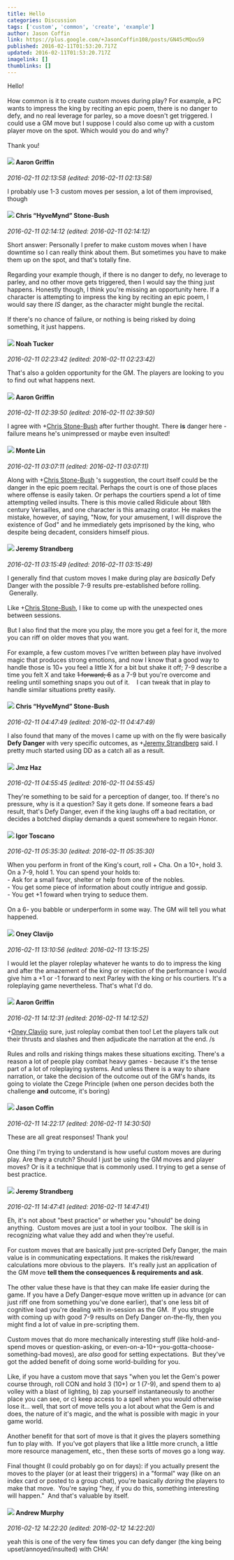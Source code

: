 ```yaml
---
title: Hello
categories: Discussion
tags: ['custom', 'common', 'create', 'example']
author: Jason Coffin
link: https://plus.google.com/+JasonCoffin108/posts/GN45cMQou59
published: 2016-02-11T01:53:20.717Z
updated: 2016-02-11T01:53:20.717Z
imagelink: []
thumblinks: []
---
```


Hello! <br /><br />How common is it to create custom moves during play? For example, a PC wants to impress the king by reciting an epic poem, there is no danger to defy, and no real leverage for parley, so a move doesn&#39;t get triggered. I could use a GM move but I suppose I could also come up with a custom player move on the spot. Which would you do and why?<br /><br />Thank you!
<div id='comment z12kcd1zlondhpv2v22ehpvhhufcffw5i04'>
  <h4><img src='{{site.baseurl}}//images/avatars/103667855585775066713_photo.jpg'> Aaron Griffin</h4>
      <p><cite>2016-02-11 02:13:58 (edited: 2016-02-11 02:13:58)</cite></p>
        <p>I probably use 1-3 custom moves per session, a lot of them improvised, though</p>
</div>
        

<div id='comment z12kcd1zlondhpv2v22ehpvhhufcffw5i04'>
  <h4><img src='{{site.baseurl}}//images/avatars/108053817066303198241_photo.jpg'> Chris “HyveMynd” Stone-Bush</h4>
      <p><cite>2016-02-11 02:14:12 (edited: 2016-02-11 02:14:12)</cite></p>
        <p>Short answer: Personally I prefer to make custom moves when I have downtime so I can really think about them. But sometimes you have to make them up on the spot, and that&#39;s totally fine.<br /><br />Regarding your example though, if there is no danger to defy, no leverage to parley, and no other move gets triggered, then I would say the thing just happens.  Honestly though, I think you&#39;re missing an opportunity here. If a character is attempting to impress the king by reciting an epic poem, I would say there <i>IS</i> danger, as the character might bungle the recital.<br /><br />If there&#39;s no chance of failure, or nothing is being risked by doing something, it just happens.</p>
</div>
        

<div id='comment z12kcd1zlondhpv2v22ehpvhhufcffw5i04'>
  <h4><img src='{{site.baseurl}}//images/avatars/107427721230797057337_photo.jpg'> Noah Tucker</h4>
      <p><cite>2016-02-11 02:23:42 (edited: 2016-02-11 02:23:42)</cite></p>
        <p>That&#39;s also a golden opportunity for the GM. The players are looking to you to find out what happens next.</p>
</div>
        

<div id='comment z12kcd1zlondhpv2v22ehpvhhufcffw5i04'>
  <h4><img src='{{site.baseurl}}//images/avatars/103667855585775066713_photo.jpg'> Aaron Griffin</h4>
      <p><cite>2016-02-11 02:39:50 (edited: 2016-02-11 02:39:50)</cite></p>
        <p>I agree with <span class="proflinkWrapper"><span class="proflinkPrefix">+</span><a class="proflink" href="https://plus.google.com/108053817066303198241" oid="108053817066303198241">Chris Stone-Bush</a></span>​ after further thought. There <b>is</b> danger here - failure means he&#39;s unimpressed or maybe even insulted!</p>
</div>
        

<div id='comment z12kcd1zlondhpv2v22ehpvhhufcffw5i04'>
  <h4><img src='{{site.baseurl}}//images/avatars/104753076377173254879_photo.jpg'> Monte Lin</h4>
      <p><cite>2016-02-11 03:07:11 (edited: 2016-02-11 03:07:11)</cite></p>
        <p>Along with <span class="proflinkWrapper"><span class="proflinkPrefix">+</span><a class="proflink" href="https://plus.google.com/108053817066303198241" oid="108053817066303198241">Chris Stone-Bush</a></span> &#39;s suggestion, the court itself could be the danger in the epic poem recital. Perhaps the court is one of those places where offense is easily taken. Or perhaps the courtiers spend a lot of time attempting veiled insults. There is this movie called Ridicule about 18th century Versailles, and one character is this amazing orator. He makes the mistake, however, of saying, &quot;Now, for your amusement, I will disprove the existence of God&quot; and he immediately gets imprisoned by the king, who despite being decadent, considers himself pious.</p>
</div>
        

<div id='comment z12kcd1zlondhpv2v22ehpvhhufcffw5i04'>
  <h4><img src='{{site.baseurl}}//images/avatars/102595580176380683252_photo.jpg'> Jeremy Strandberg</h4>
      <p><cite>2016-02-11 03:15:49 (edited: 2016-02-11 03:15:49)</cite></p>
        <p>I generally find that custom moves I make during play are <i>basically</i> Defy Danger with the possible 7-9 results pre-established before rolling.  Generally.  <br /><br />Like <span class="proflinkWrapper"><span class="proflinkPrefix">+</span><a class="proflink" href="https://plus.google.com/108053817066303198241" oid="108053817066303198241">Chris Stone-Bush</a></span>, I like to come up with the unexpected ones between sessions.<br /><br />But I also find that the more you play, the more you get a feel for it, the more you can riff on older moves that you want.  <br /><br />For example, a few custom moves I&#39;ve written between play have involved magic that produces strong emotions, and now I know that a good way to handle those is 10+ you feel a little X for a bit but shake it off; 7-9 describe a time you felt X and take <del>1 forward; 6</del> as a 7-9 but you&#39;re overcome and reeling until something snaps you out of it.    I can tweak that in play to handle similar situations pretty easily.  </p>
</div>
        

<div id='comment z12kcd1zlondhpv2v22ehpvhhufcffw5i04'>
  <h4><img src='{{site.baseurl}}//images/avatars/108053817066303198241_photo.jpg'> Chris “HyveMynd” Stone-Bush</h4>
      <p><cite>2016-02-11 04:47:49 (edited: 2016-02-11 04:47:49)</cite></p>
        <p>I also found that many of the moves I came up with on the fly were basically <b>Defy Danger</b> with very specific outcomes, as <span class="proflinkWrapper"><span class="proflinkPrefix">+</span><a class="proflink" href="https://plus.google.com/102595580176380683252" oid="102595580176380683252">Jeremy Strandberg</a></span> said. I pretty much started using DD as a catch all as a result.</p>
</div>
        

<div id='comment z12kcd1zlondhpv2v22ehpvhhufcffw5i04'>
  <h4><img src='{{site.baseurl}}//images/avatars/106624323564666827236_photo.jpg'> Jmz Haz</h4>
      <p><cite>2016-02-11 04:55:45 (edited: 2016-02-11 04:55:45)</cite></p>
        <p>They&#39;re something to be said for a perception of danger, too. If there&#39;s no pressure, why is it a question? Say it gets done. If someone fears a bad result, that&#39;s Defy Danger, even if the king laughs off a bad recitation, or decides a botched display demands a quest somewhere to regain Honor.</p>
</div>
        

<div id='comment z12kcd1zlondhpv2v22ehpvhhufcffw5i04'>
  <h4><img src='{{site.baseurl}}//images/avatars/113125437638812023547_photo.jpg'> Igor Toscano</h4>
      <p><cite>2016-02-11 05:35:30 (edited: 2016-02-11 05:35:30)</cite></p>
        <p>When you perform in front of the King&#39;s court, roll + Cha. On a 10+, hold 3. On a 7-9, hold 1. You can spend your holds to:<br />- Ask for a small favor, shelter or help from one of the nobles.<br />- You get some piece of information about coutly intrigue and gossip.<br />- You get +1 foward when trying to seduce them.<br /><br />On a 6- you babble or underperform in some way. The GM will tell you what happened.</p>
</div>
        

<div id='comment z12kcd1zlondhpv2v22ehpvhhufcffw5i04'>
  <h4><img src='{{site.baseurl}}//images/avatars/110983326464970369421_photo.jpg'> Oney Clavijo</h4>
      <p><cite>2016-02-11 13:10:56 (edited: 2016-02-11 13:15:25)</cite></p>
        <p>I would let the player roleplay whatever he wants to do to impress the king and after the amazement of the king or rejection of the performance I would give him a +1 or -1 forward to next Parley with the king or his courtiers. It&#39;s a roleplaying game nevertheless. That&#39;s what I&#39;d do. </p>
</div>
        

<div id='comment z12kcd1zlondhpv2v22ehpvhhufcffw5i04'>
  <h4><img src='{{site.baseurl}}//images/avatars/103667855585775066713_photo.jpg'> Aaron Griffin</h4>
      <p><cite>2016-02-11 14:12:31 (edited: 2016-02-11 14:12:52)</cite></p>
        <p><span class="proflinkWrapper"><span class="proflinkPrefix">+</span><a class="proflink" href="https://plus.google.com/110983326464970369421" oid="110983326464970369421">Oney Clavijo</a></span>​ sure, just roleplay combat then too! Let the players talk out their thrusts and slashes and then adjudicate the narration at the end. /s<br /><br />Rules and rolls and risking things makes these situations exciting. There&#39;s a reason a lot of people play combat heavy games - because it&#39;s the tense part of a lot of roleplaying systems. And unless there is a way to share narration, or take the decision of the outcome out of the GM&#39;s hands, its going to violate the Czege Principle (when one person decides both the challenge <b>and</b> outcome, it&#39;s boring)</p>
</div>
        

<div id='comment z12kcd1zlondhpv2v22ehpvhhufcffw5i04'>
  <h4><img src='{{site.baseurl}}//images/avatars/117699897327689660645_photo.jpg'> Jason Coffin</h4>
      <p><cite>2016-02-11 14:22:17 (edited: 2016-02-11 14:30:50)</cite></p>
        <p>These are all great responses! Thank you! <br /><br />One thing I&#39;m trying to understand is how useful custom moves are during play. Are they a crutch?  Should I just be using the GM moves and player moves? Or is it a technique that is commonly used. I trying to get a sense of best practice.</p>
</div>
        

<div id='comment z12kcd1zlondhpv2v22ehpvhhufcffw5i04'>
  <h4><img src='{{site.baseurl}}//images/avatars/102595580176380683252_photo.jpg'> Jeremy Strandberg</h4>
      <p><cite>2016-02-11 14:47:41 (edited: 2016-02-11 14:47:41)</cite></p>
        <p>Eh, it&#39;s not about &quot;best practice&quot; or whether you &quot;should&quot; be doing anything.  Custom moves are just a tool in your toolbox.  The skill is in recognizing what value they add and when they&#39;re useful.<br /><br />For custom moves that are basically just pre-scripted Defy Danger, the main value is in communicating expectations. It makes the risk/reward calculations more obvious to the players.  It&#39;s really just an application of the GM move <b>tell them the consequences &amp; requirements and ask</b>.  <br /><br />The other value these have is that they can make life easier during the game. If you have a Defy Danger-esque move written up in advance (or can just riff one from something you&#39;ve done earlier), that&#39;s one less bit of cognitive load you&#39;re dealing with in-session as the GM.  If you struggle with coming up with good 7-9 results on Defy Danger on-the-fly, then you might find a lot of value in pre-scripting them.<br /><br />Custom moves that do more mechanically interesting stuff (like hold-and-spend moves or question-asking, or even-on-a-10+-you-gotta-choose-something-bad moves), are <i>also</i> good for setting expectations.  But they&#39;ve got the added benefit of doing some world-building for you.<br /><br />Like, if you have a custom move that says &quot;when you let the Gem&#39;s power course through, roll CON and hold 3 (10+) or 1 (7-9), and spend them to a) volley with a blast of lighting, b) zap yourself instantaneously to another place you can see, or c) keep access to a spell when you would otherwise lose it... well, that sort of move tells you a lot about what the Gem is and does, the nature of it&#39;s magic, and the what is possible with magic in your game world. <br /><br />Another benefit for that sort of move is that it gives the players something fun to play with.  If you&#39;ve got players that like a little more crunch, a little more resource management, etc., then these sorts of moves go a long way.  <br />Final thought (I could probably go on for days): if you actually present the moves to the player (or at least their triggers) in a &quot;formal&quot; way (like on an index card or posted to a group chat), you&#39;re basically <i>daring</i> the players to make that move.  You&#39;re saying &quot;hey, if you do this, something interesting will happen.&quot;  And that&#39;s valuable by itself.</p>
</div>
        

<div id='comment z12kcd1zlondhpv2v22ehpvhhufcffw5i04'>
  <h4><img src='{{site.baseurl}}//images/avatars/109015870893735836823_photo.jpg'> Andrew Murphy</h4>
      <p><cite>2016-02-12 14:22:20 (edited: 2016-02-12 14:22:20)</cite></p>
        <p>yeah this is one of the very few times you can defy danger (the king being upset/annoyed/insulted) with CHA! </p>
</div>
        
